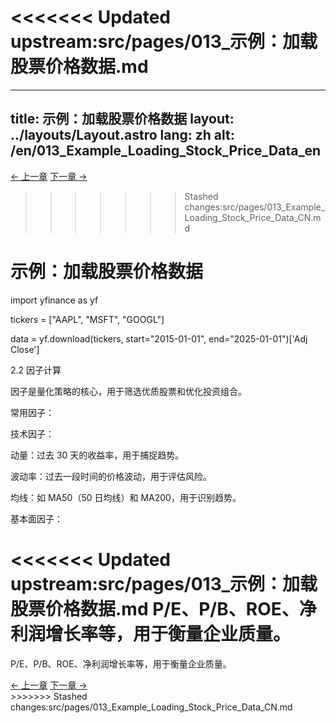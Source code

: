 <<<<<<< Updated upstream:src/pages/013_示例：加载股票价格数据.md
=======
---
title: 示例：加载股票价格数据
layout: ../layouts/Layout.astro
lang: zh
alt: /en/013_Example_Loading_Stock_Price_Data_en
---

<div class="top-nav">
  <a href="/012_Strategy_Logic_CN">← 上一章</a>
  <a href="/014_Example_Calculating_Momentum_Factor_CN">下一章 →</a>
</div>

>>>>>>> Stashed changes:src/pages/013_Example_Loading_Stock_Price_Data_CN.md
# 示例：加载股票价格数据

import yfinance as yf

tickers = ["AAPL", "MSFT", "GOOGL"]

data = yf.download(tickers, start="2015-01-01", end="2025-01-01")['Adj Close']

2.2 因子计算

因子是量化策略的核心，用于筛选优质股票和优化投资组合。

常用因子：

技术因子：

动量：过去 30 天的收益率，用于捕捉趋势。

波动率：过去一段时间的价格波动，用于评估风险。

均线：如 MA50（50 日均线）和 MA200，用于识别趋势。

基本面因子：

<<<<<<< Updated upstream:src/pages/013_示例：加载股票价格数据.md
P/E、P/B、ROE、净利润增长率等，用于衡量企业质量。
=======
P/E、P/B、ROE、净利润增长率等，用于衡量企业质量。

<div class="nav-links">
  <a href="/012_Strategy_Logic_CN">← 上一章</a>
  <a href="/014_Example_Calculating_Momentum_Factor_CN">下一章 →</a>
</div>
>>>>>>> Stashed changes:src/pages/013_Example_Loading_Stock_Price_Data_CN.md
